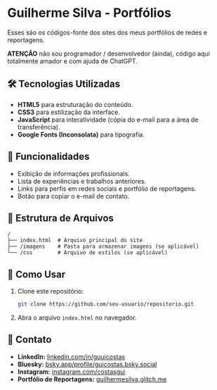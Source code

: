 # Guilherme Silva - Portfólios

Esses são os códigos-fonte dos sites dos meus portfólios de redes e reportagens. 

**ATENÇÃO** não sou programador / desenvolvedor (ainda), código aqui totalmente amador e com ajuda de ChatGPT.

## 🛠 Tecnologias Utilizadas
- **HTML5** para estruturação do conteúdo.
- **CSS3** para estilização da interface.
- **JavaScript** para interatividade (cópia do e-mail para a área de transferência).
- **Google Fonts (Inconsolata)** para tipografia.

## 📌 Funcionalidades
- Exibição de informações profissionais.
- Lista de experiências e trabalhos anteriores.
- Links para perfis em redes sociais e portfólio de reportagens.
- Botão para copiar o e-mail de contato.

## 📂 Estrutura de Arquivos
```
/
├── index.html  # Arquivo principal do site
├── /imagens    # Pasta para armazenar imagens (se aplicável)
└── /css        # Arquivo de estilos (se aplicável)
```

## 🚀 Como Usar
1. Clone este repositório:
   ```sh
   git clone https://github.com/seu-usuario/repositorio.git
   ```
2. Abra o arquivo `index.html` no navegador.

## 🔗 Contato
- **LinkedIn:** [linkedin.com/in/guuicostas](https://www.linkedin.com/in/guuicostas/)
- **Bluesky:** [bsky.app/profile/guicostas.bsky.social](https://bsky.app/profile/guicostas.bsky.social)
- **Instagram:** [instagram.com/costasgui](https://www.instagram.com/costasgui/)
- **Portfólio de Reportagens:** [guilhermesilva.glitch.me](https://guilhermesilva.glitch.me/)

